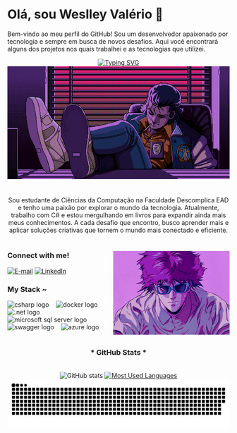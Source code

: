 # Olá, sou Weslley Valério 👋

Bem-vindo ao meu perfil do GitHub! Sou um desenvolvedor apaixonado por tecnologia e sempre em busca de novos desafios. Aqui você encontrará alguns dos projetos nos quais trabalhei e as tecnologias que utilizei.

<div align="center">
  <a href="https://git.io/typing-svg">
    <img src="https://readme-typing-svg.demolab.com?font=Fira+Code&weight=500&size=22&pause=1000&color=800080&center=true&vCenter=true&width=524&lines=%E2%8A%B9+Bem-vindo+ao+meu+perfil!+%CB%99%E1%B5%95%CB%99+%E2%8A%B9+" alt="Typing SVG">
  </a>
</div>

<img align="center" alt="" src="./src/header.gif">

#

<p align="center">
  Sou estudante de Ciências da Computação na Faculdade Descomplica EAD e tenho uma paixão por explorar o mundo da tecnologia. Atualmente, trabalho com C# e estou mergulhando em livros para expandir ainda mais meus conhecimentos. A cada desafio que encontro, busco aprender mais e aplicar soluções criativas que tornem o mundo mais conectado e eficiente.
</p>

#

<img align="right" alt="" height="190px" src="./src/crazy2.gif">

<h3 align="left">Connect with me!</h3>

[![E-mail](https://img.shields.io/badge/-Email-000?style=for-the-badge&logo=microsoft-outlook&logoColor=800080&color=FFF)](mailto:Wees337@gmail.com)
[![LinkedIn](https://img.shields.io/badge/-LinkedIn-000?style=for-the-badge&logo=linkedin&logoColor=800080&color=FFF)](https://www.linkedin.com/in/weslley-valerio-backend/)

<h3 align="left">My Stack ~</h3>

<div align="left">
  <img src="https://cdn.jsdelivr.net/gh/devicons/devicon/icons/csharp/csharp-original.svg" height="25" alt="csharp logo" />
  <img width="8" />
  <img src="https://cdn.jsdelivr.net/gh/devicons/devicon/icons/docker/docker-original.svg" height="25" alt="docker logo" />
  <img width="8" />
  <img src="https://cdn.jsdelivr.net/gh/devicons/devicon/icons/dot-net/dot-net-original.svg" height="25" alt=".net logo" />
  <img width="8" />
  <img src="https://cdn.jsdelivr.net/gh/devicons/devicon/icons/microsoftsqlserver/microsoftsqlserver-plain.svg" height="25" alt="microsoft sql server logo" />
  <img width="8" />
  <img src="https://cdn.jsdelivr.net/gh/devicons/devicon/icons/swagger/swagger-original.svg" height="25" alt="swagger logo" />
  <img width="8" />
  <img src="https://cdn.jsdelivr.net/gh/devicons/devicon/icons/azure/azure-original.svg" height="25" alt="azure logo" />
</div>

#

<div align="center">
  <h3>* GitHub Stats *</h3>
  <br>
  <img src="https://github-readme-stats.vercel.app/api?username=wes65656&hide_title=true&show_icons=true&include_all_commits=false&count_private=true&line_height=25&hide=issues&bg_color=000&title_color=800080&text_color=FFF&border_radius=3&border_color=36123c&icon_color=800080&theme=jolly" alt="GitHub stats">

  <a href="https://github.com/wes65656/github-readme-stats">
    <img src="https://github-readme-stats.vercel.app/api/top-langs/?username=wes65656&line_height=10&card_width=290&layout=compact&hide_title=false&count_private=true&langs_count=4&show_icons=true&title_color=800080&hide=html,scss,less&bg_color=000&text_color=8B8B8B&border_radius=3&border_color=561760&count_private=true" alt="Most Used Languages">
  </a>
</div>

<picture align="center">
  <source media="(prefers-color-scheme: dark)" srcset="https://raw.githubusercontent.com/wes65656/wes65656/output/github-contribution-grid-snake-dark.svg">
  <source media="(prefers-color-scheme: light)" srcset="https://raw.githubusercontent.com/wes65656/wes65656/output/github-contribution-grid-snake-dark.svg">
  <img align="center" alt="github contribution grid snake animation" src="https://raw.githubusercontent.com/wes65656/wes65656/output/github-contribution-grid-snake.svg">
</picture>
</div>
